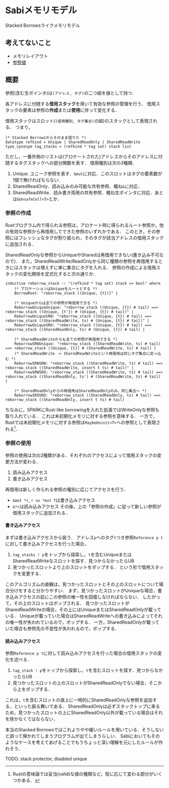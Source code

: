 # Sabiメモリモデル
Stacked Borrowsライクメモリモデル

## 考えてないこと
- メモリレイアウト
- [参照値](https://www.ralfj.de/blog/2018/07/24/pointers-and-bytes.html)

## 概要
参照(含む生ポインタ)は`(アドレス, タグ)`の二つ組を値として持つ．

各アドレスに付随する**借用スタック**を用いて有効な参照の管理を行う．
借用スタックの要素は参照の**作成**または**使用**に伴って変化する．

借用スタックはスロット(`(借用種別, タグ集合)`の組)のスタックとして表現される．
つまり，
```isabelle
(* Stacked Borrowsからそのまま借りた *)
datatype refkind = Unique | SharedReadOnly | SharedReadWrite
type_synonym tag_stacks = (refkind * tag set) stack list
```
ただし，一番外側のリストは(アロケートされた)アドレスからそのアドレスに付随するタグスタックへの部分関数を表す．
借用種別は次の3種類．
1. Unique. ユニーク参照を表す．`&mut`に対応．このスロットはタグの要素数が1個で無ければならない．
2. SharedReadOnly．読み込みのみ可能な共有参照．概ね`&`に対応．
3. SharedReadWrite．読み書き両用の共有参照．概ね生ポインタに対応．あとは`&UnsafeCell<T>`とか．

### 参照の作成
Rustプログラム内で得られる参照は，アロケート時に得られるルート参照か，他の有効な参照から再借用してできた参照のいずれかである．
このとき，その参照にはフレッシュなタグが割り振られ，そのタグが該当アドレスの借用スタックに追加される．

SharedReadOnlyな参照からUniqueやSharedは再借用できない(書き込み不可なので)．
また，SharedReadWrite/ReadOnlyから同じ種類の参照を再借用するときにはスタックは増えずに単に集合にタグを入れる．
参照の作成による借用スタックの変化関係を定式化すると次の通りか．
```isabelle
inductive reborrow_stack :: "(refkind * tag set) stack => bool" where
    (* アロケーションはUniqueをルートとする *)
    BorrowRoot: "reborrow_stack [(Unique, {t})]" |
    
    (* Uniqueからは全ての参照が再借用できる *)
    ReborrowUniqueUnique: "reborrow_stack ((Unique, {t}) # tail) ==> reborrow_stack ((Unique, {t'}) # (Unique, {t}) # tail)" |
    ReborrowUniqueSRW: "reborrow_stack ((Unique, {t}) # tail) ==> reborrow_stack ((SharedReadWrite, ts) # (Unique, {t}) # tail)" |
    ReborrowUniqueSRO: "reborrow_stack ((Unique, {t}) # tail) ==> reborrow_stack ((SharedReadOnly, ts) # (Unique, {t}) # tail) |
    
    (* SharedReadWriteからも全ての参照が再借用できる *)
    ReborrowSRWUnique: "reborrow_stack ((SharedReadWrite, ts) # tail) ==> reborrow_stack ((Unique, {t}) # (SharedReadWrite, ts) # tail) |
    (* SharedReadWrite -> SharedReadWriteという再借用は同じタグ集合に突っ込む *)
    ReborrowSRWSRW: "reborrow_stack ((SharedReadWrite, ts) # tail) ==> reborrow_stack ((SharedReadWrite, insert t ts) # tail)" |
    ReborrowSRWSRO: "reborrow_stack ((SharedReadWrite, ts) # tail) ==> reborrow_stack ((SharedReadOnly, ts') # (SharedReadWrite, ts) # tail) |

    (* SharedReadOnlyからの再借用はSharedReadOnlyのみ，同じ集合へ *)
    ReborrowSROSRO: "reborrow_stack ((SharedReadOnly, ts) # tail) ==> reborrow_stack ((SharedReadOnly, insert t ts) # tail)
```

ちなみに，SPARKにRust-like borrowingを入れた拡張ではWriteOnlyな参照も取り入れている．
これは未初期化メモリに対する参照を意味する．
一方で，Rustでは未初期化メモリに対する参照は`MaybeUninit<T>`への参照として表現される[^1]．

[^1]: Rustの意味論では妥当(valid)な値の種類など，型に応じて変わる部分がいくつかある．

### 参照の使用
参照の使用は次の2種類がある．それぞれのアクセスによって借用スタックの変更方法が変わる．
1. 読み込みアクセス
2. 書き込みアクセス

再借用は新しく作られる参照の種別に応じてアクセスを行う．
- `&mut *r`, `r as *mut T`は書き込みアクセス
- `&*r`は読み込みアクセス
その後，上の「参照の作成」に従って新しい参照が借用スタックに追加される．

#### 書き込みアクセス
まずは書き込みアクセスから扱う．
アドレス`p`へのタグ`t`つき参照`Reference p t`に対して書き込みアクセスを行った場合，
1. `tag_stacks ! p`をトップから探索し，`t`を含むUniqueまたはSharedReadWriteなスロットを探す．見つからなかったらUB
2. 見つかったスロットより上のスロットをポップする．
という形で借用スタックを変更する．

このアルゴリズムの直観は，見つかったスロットとその上のスロットについて場合分けをすると分かりやすい．
まず，見つかったスロットがUniqueな場合，書き込みアクセスの前にこの参照の唯一性を回復しなければならない．
したがって，その上のスロットはポップされる．
見つかったスロットがSharedReadWriteの場合，その上にはUniqueまたはSharedReadOnlyが載っている．
Uniqueが載っていた場合はSharedReadWriteへの書き込みによってそれの唯一性が失われているので，ポップする．
一方，SharedReadOnlyが載っていた場合も参照先の不変性が失われるので，ポップする．

#### 読み込みアクセス
参照`Reference p t`に対して読み込みアクセスを行った場合の借用スタックの変化を述べる．
1. `tag_stack ! p`をトップから探索し，`t`を含むスロットを探す．見つからなかったらUB
2. 見つかったスロットの上のスロットがSharedReadOnlyでない場合，そこから上をポップする．

これは，`t`を含むスロットの直上に一時的にSharedReadOnlyな参照を追加する，といった振る舞いである．
SharedReadOnlyは必ずスタックトップに来るため，見つかったスロットの上にSharedReadOnly以外が載っている場合はそれを除かなくてはならない．

本当のStacked Borrowsではこれよりやや緩いルールを用いている．そうしないと誤って弾かれてしまうプログラムが出てしまうらしい．
Sabiにおいてもそのようなケースを考えてあげることでもうちょっと深い理解を元にしたルールが作れそう．

TODO: stack protector, disabled unique